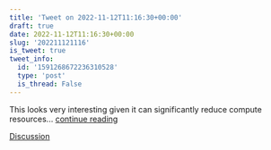 ```yaml
---
title: 'Tweet on 2022-11-12T11:16:30+00:00'
draft: true
date: 2022-11-12T11:16:30+00:00
slug: '202211121116'
is_tweet: true
tweet_info:
  id: '1591268672236310528'
  type: 'post'
  is_thread: False
---
```




This looks very interesting given it can significantly reduce compute resources... [continue reading](urls[0])

[Discussion](https://x.com/sytelus/status/1591268672236310528)
